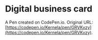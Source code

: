 # Digital business card

A Pen created on CodePen.io. Original URL: [https://codepen.io/Kernela/pen/GRVKvzy](https://codepen.io/Kernela/pen/GRVKvzy).

